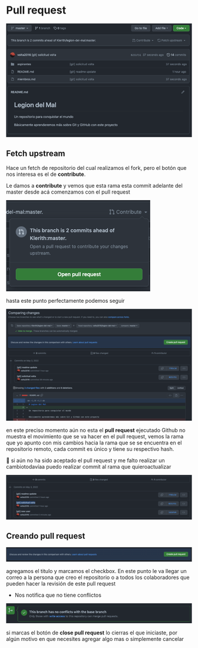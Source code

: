 # Pull request

![gitclone](/images/nuevos-comit-repofork.png)

## Fetch upstream

Hace un fetch de repositorio del cual realizamos el fork, pero el botón que nos interesa es el de **contribute**.

Le damos a **contribute** y vemos que esta rama esta commit adelante del master desde acá comenzamos con el pull request

![gitclone](/images/contribute-ahead.png)

hasta este punto perfectamente podemos seguir

![gitclone](/images/comparingchanging.png)

en este preciso momento aún no esta el **pull request** ejecutado
Github no muestra el movimiento que se va hacer en el pull request, vemos la rama que yo apunto con mis cambios hacia la rama que se se encuentra en el repositorio remoto, cada commit es único y tiene su respectivo hash.

👀 si aún no ha sido aceptado el pull request y me falto realizar un cambiotodavíaa puedo realizar commit al rama que quieroactualizar

![gitclone](/images/third-commit.png)

## Creando pull request

![gitclone](/images/create-pull-request.png)

agregamos el titulo y marcamos el checkbox. En este punto le va llegar un correo a la persona que creo el repositorio o a todos los colaboradores que pueden hacer la revisión de este pull request

- Nos notifica que no tiene conflictos

![gitclone](/images/no-conflicts.png)

si marcas el botón de
**close pull request** lo cierras el que iniciaste, por algún motivo en que necesites agregar algo mas o simplemente cancelar
